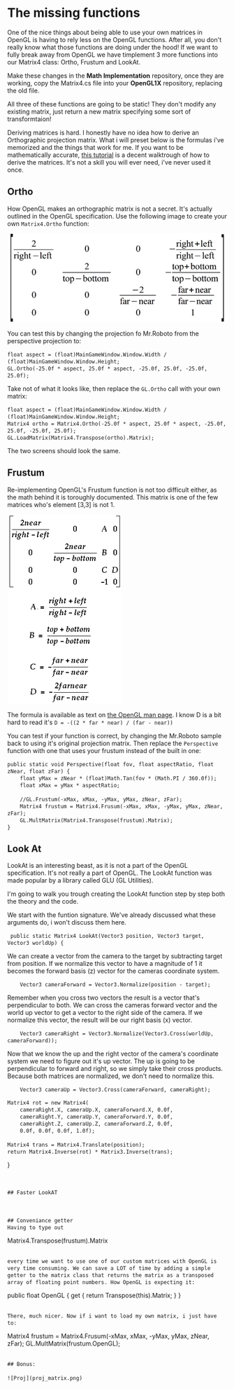 # The missing functions
One of the nice things about being able to use your own matrices in OpenGL is having to rely less on the OpenGL functions. After all, you don't really know what those functions are doing under the hood! If we want to fully break away from OpenGL we have timplement 3 more functions into our Matrix4 class: Ortho, Frustum and LookAt.

Make these changes in the __Math Implementation__ repository, once they are working, copy the Matrix4.cs file into your __OpenGL1X__ repository, replacing the old file.

All three of these functions are going to be static! They don't modify any existing matrix, just return a new matrix specifying some sort of transformtaion!

Deriving matrices is hard. I honestly have no idea how to derive an Orthographic projection matrix. What i will preset below is the formulas i've memorized and the things that work for me. If you want to be mathematically accurate, [this  tutorial](http://www.songho.ca/opengl/gl_projectionmatrix.html) is a decent walktrough of how to derive the matrices. It's not a skill you will ever need, i've never used it once.

## Ortho
How OpenGL makes an orthographic matrix is not a secret. It's actually outlined in the OpenGL specification. Use the following image to create your own ```Matrix4.Ortho``` function:

![ORTHO](ortho_matrix.png)

You can test this by changing the projection fo Mr.Roboto from the perspective projection to:

```
float aspect = (float)MainGameWindow.Window.Width / (float)MainGameWindow.Window.Height;
GL.Ortho(-25.0f * aspect, 25.0f * aspect, -25.0f, 25.0f, -25.0f, 25.0f);
```

Take not of what it looks like, then replace the ```GL.Ortho``` call with your own matrix:

```
float aspect = (float)MainGameWindow.Window.Width / (float)MainGameWindow.Window.Height;
Matrix4 ortho = Matrix4.Ortho(-25.0f * aspect, 25.0f * aspect, -25.0f, 25.0f, -25.0f, 25.0f);
GL.LoadMatrix(Matrix4.Transpose(ortho).Matrix);
```

The two screens should look the same.

## Frustum

Re-implementing OpenGL's Frustum function is not too difficult either, as the math behind it is toroughly documented. This matrix is one of the few matrices who's element [3,3] is not 1.

![FRUSTUM](frustum_mat.gif)

The formula is available as text on [the OpenGL man page](http://www.manpagez.com/man/3/glFrustum/). I know D is a bit hard to read it's ```D = -((2 * far * near) / (far - near))```

You can test if your function is correct, by changing the Mr.Roboto sample back to using it's original projection matrix. Then replace the ```Perspective``` function with one that uses your frustum instead of the built in one:

```
public static void Perspective(float fov, float aspectRatio, float zNear, float zFar) {
    float yMax = zNear * (float)Math.Tan(fov * (Math.PI / 360.0f));
    float xMax = yMax * aspectRatio;
    
    //GL.Frustum(-xMax, xMax, -yMax, yMax, zNear, zFar);
    Matrix4 frustum = Matrix4.Frusum(-xMax, xMax, -yMax, yMax, zNear, zFar);
    GL.MultMatrix(Matrix4.Transpose(frustum).Matrix);
}
```

## Look At
LookAt is an interesting beast, as it is not a part of the OpenGL specification. It's not really a part of OpenGL. The LookAt function was made popular by a library called GLU (GL Utilities).

I'm going to walk you trough creating the LookAt function step by step both the theory and the code. 

We start with the funtion signature. We've already discussed what these arguments do, i won't discuss them here.

```
 public static Matrix4 LookAt(Vector3 position, Vector3 target, Vector3 worldUp) {
 ```
 
We can create a vector from the camera to the target by subtracting target from position. If we normalize this vector to have a magnitude of 1 it becomes the forward basis (z) vector for the cameras coordinate system.
 
```
    Vector3 cameraForward = Vector3.Normalize(position - target);
```

Remember when you cross two vectors the result is a vector that's perpendicular to both. We can cross the cameras forward vector and the world up vector to get a vector to the right side of the camera. If we normalize this vector, the result will be our right basis (x) vector.

```
    Vector3 cameraRight = Vector3.Normalize(Vector3.Cross(worldUp, cameraForward));
```

Now that we know the up and the right vector of the camera's coordinate system we need to figure out it's up vector. The up is going to be perpendicular to forward and right, so we simply take their cross products. Because both matrices are normalized, we don't need to normalize this.

```
    Vector3 cameraUp = Vector3.Cross(cameraForward, cameraRight);
```

    Matrix4 rot = new Matrix4(
        cameraRight.X, cameraUp.X, cameraForward.X, 0.0f,
        cameraRight.Y, cameraUp.Y, cameraForward.Y, 0.0f,
        cameraRight.Z, cameraUp.Z, cameraForward.Z, 0.0f,
        0.0f, 0.0f, 0.0f, 1.0f);

    Matrix4 trans = Matrix4.Translate(position);
    return Matrix4.Inverse(rot) * Matrix3.Inverse(trans);
}

```


## Faster LookAT



## Conveniance getter
Having to type out 

```
Matrix4.Transpose(frustum).Matrix
```

every time we want to use one of our custom matrices with OpenGL is very time consuming. We can save a LOT of time by adding a simple getter to the matrix class that returns the matrix as a transposed array of floating point numbers. How OpenGL is expecting it:

```
public float OpenGL {
    get {
        return Transpose(this).Matrix;
    }
}
```

There, much nicer. Now if i want to load my own matrix, i just have to:

```
Matrix4 frustum = Matrix4.Frusum(-xMax, xMax, -yMax, yMax, zNear, zFar);
GL.MultMatrix(frustum.OpenGL);
```

## Bonus:

![Proj](proj_matrix.png)